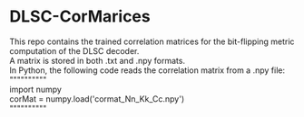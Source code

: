 # DLSC-CorMarices
This repo contains the trained correlation matrices for the bit-flipping metric computation of the DLSC decoder.<br />
A matrix is stored in both .txt and .npy formats.<br />
In Python, the following code reads the correlation matrix from a .npy file:<br />
""""""""""<br />
import numpy<br />
corMat = numpy.load('cormat_Nn_Kk_Cc.npy')<br />
""""""""""<br />
